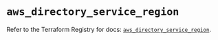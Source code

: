 # `aws_directory_service_region`

Refer to the Terraform Registry for docs: [`aws_directory_service_region`](https://registry.terraform.io/providers/hashicorp/aws/5.100.0/docs/resources/directory_service_region).
